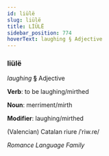 ```yaml
---
id: liülë
slug: liülë
title: LİÜLË
sidebar_position: 774
hoverText: laughing § Adjective
---
```


### liülë

*laughing* **§** Adjective

**Verb**: to be laughing/mirthed

**Noun**: merriment/mirth

**Modifier**: laughing/mirthed

(Valencian) Catalan riure /ˈriw.ɾe/

*Romance Language Family*